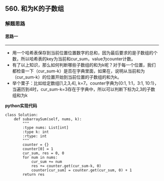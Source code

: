 ## 560. 和为K的子数组
### 解题思路
#### 思路一
****
- 用一个哈希表保存到当前位置位置数字的总和，因为最后要求的是子数组的个数，所以哈希表的key为当前和cur_sum，value为counter计数。
- 有了以上知识，那么如何判断哪些子数组的和为k呢？对于每一个位置，我们都检查一下（cur_sum-k）是否在字典里面，如果在，说明从当前和为（cur_sum-k）的位置开始到当前位置的子数组的和为k。
- 举个栗子：比如给定数组[1,2,3,4], k=7。counter字典为{0:1, 1:1，3:1, 10:1}，当遍历到4时，cur_sum-k=3存在于字典中，所以可以判断下标为2,3的子数组和为k

**python实现代码**
```
class Solution:
    def subarraySum(self, nums, k):
        """
        :type nums: List[int]
        :type k: int
        :rtype: int
        """
        counter = {}
        counter[0] = 1
        cur_sum, res = 0, 0
        for num in nums:
            cur_sum += num
            res += counter.get(cur_sum-k, 0)
            counter[cur_sum] = counter.get(cur_sum, 0) + 1
        return res

```

